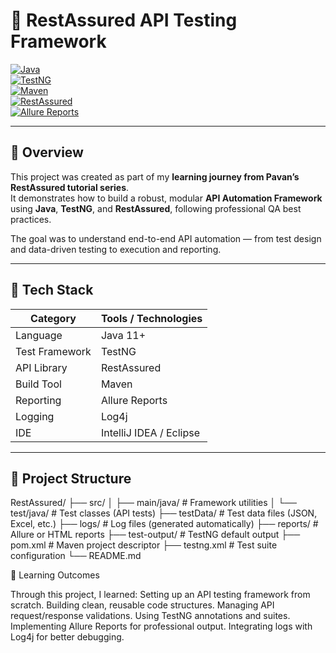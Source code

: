 # 🧪 RestAssured API Testing Framework  

[![Java](https://img.shields.io/badge/Java-11%2B-orange?logo=java)](https://www.oracle.com/java/)  
[![TestNG](https://img.shields.io/badge/TestNG-Framework-blue)](https://testng.org/)  
[![Maven](https://img.shields.io/badge/Maven-Build%20Tool-red?logo=apachemaven)](https://maven.apache.org/)  
[![RestAssured](https://img.shields.io/badge/RestAssured-API%20Testing-green)](https://rest-assured.io/)  
[![Allure Reports](https://img.shields.io/badge/Allure-Reports%20Enabled-purple)](https://docs.qameta.io/allure/)  

---

## 📖 Overview  

This project was created as part of my **learning journey from Pavan’s RestAssured tutorial series**.  
It demonstrates how to build a robust, modular **API Automation Framework** using **Java**, **TestNG**, and **RestAssured**, following professional QA best practices.  

The goal was to understand end-to-end API automation — from test design and data-driven testing to execution and reporting.  

---

## 🧰 Tech Stack  

| Category | Tools / Technologies |
|-----------|----------------------|
| Language | Java 11+ |
| Test Framework | TestNG |
| API Library | RestAssured |
| Build Tool | Maven |
| Reporting | Allure Reports |
| Logging | Log4j |
| IDE | IntelliJ IDEA / Eclipse |

---

## 🧩 Project Structure  

RestAssured/
├── src/
│ ├── main/java/ # Framework utilities
│ └── test/java/ # Test classes (API tests)
├── testData/ # Test data files (JSON, Excel, etc.)
├── logs/ # Log files (generated automatically)
├── reports/ # Allure or HTML reports
├── test-output/ # TestNG default output
├── pom.xml # Maven project descriptor
├── testng.xml # Test suite configuration
└── README.md

🧠 Learning Outcomes

Through this project, I learned:
Setting up an API testing framework from scratch.
Building clean, reusable code structures.
Managing API request/response validations.
Using TestNG annotations and suites.
Implementing Allure Reports for professional output.
Integrating logs with Log4j for better debugging.

